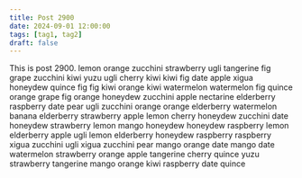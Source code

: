 ```yaml
---
title: Post 2900
date: 2024-09-01 12:00:00
tags: [tag1, tag2]
draft: false
---
```

This is post 2900.
lemon
orange
zucchini
strawberry
ugli
tangerine
fig
grape
zucchini
kiwi
yuzu
ugli
cherry
kiwi
kiwi
fig
date
apple
xigua
honeydew
quince
fig
fig
kiwi
orange
kiwi
watermelon
watermelon
fig
quince
orange
grape
fig
orange
honeydew
zucchini
apple
nectarine
elderberry
raspberry
date
pear
ugli
zucchini
orange
orange
elderberry
watermelon
banana
elderberry
strawberry
apple
lemon
cherry
honeydew
zucchini
date
honeydew
strawberry
lemon
mango
honeydew
honeydew
raspberry
lemon
elderberry
apple
ugli
lemon
elderberry
honeydew
raspberry
raspberry
xigua
zucchini
ugli
xigua
zucchini
pear
mango
orange
date
mango
date
watermelon
strawberry
orange
apple
tangerine
cherry
quince
yuzu
strawberry
tangerine
mango
orange
kiwi
raspberry
date
quince
